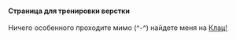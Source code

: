 #### Страница для тренировки верстки
Ничего особенного проходите мимо (^-^)
найдете меня на [Клац!](https://masfree.github.io/home_work_page/)
